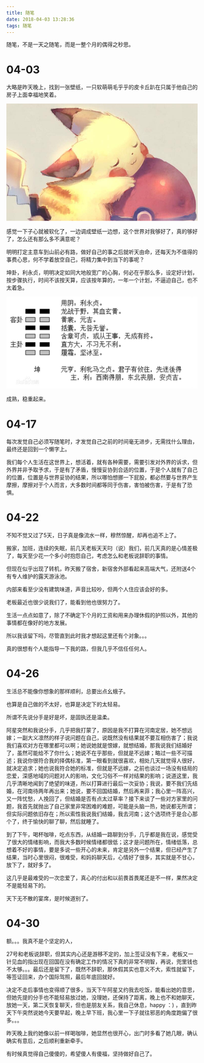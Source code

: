 ```yaml
---
title: 随笔
date: 2018-04-03 13:28:36
tags: 随笔
---
```


随笔，不是一天之随笔，而是一整个月的偶得之秒思。
<!-- more -->

# 04-03

大略是昨天晚上，找到一张壁纸，一只软萌萌毛乎乎的皮卡丘趴在只属于他自己的房子上面幸福地笑着。

![](./2018-04-03-node/smile.jpg)

感觉一下子心就被软化了，一边调成壁纸一边想，这个世界对我够好了，真的够好了，怎么还有那么多不满意呢？

明明打定主意车到山前必有路，做好自己的事之后就听天由命，还每天为不值得的事费心思，何不学着放空自己，将精力集中到当下的事呢？

坤卦，利永贞，明明决定如同大地般宽广的心胸，何必在乎那么多，设定好计划，按步骤执行，时间不该按天算，应该按年算的，一年一个计划，不逼迫自己，也不太着急。

![](./2018-04-03-node/kun.jpg)

成熟，稳重起来。

# 04-17

每次发觉自己必须写随笔时，才发觉自己之前的时间毫无进步，无需找什么理由，最终还是回到一个懒字上。

我们每个人生活在这世界上，想活着，就有各种需要，需要引发对外界的诉求，但外界并非予取予求，于是有了矛盾，慢慢妥协到合适的位置，于是个人就有了自己的位置，位置是与世界妥协的结果，所以哪怕想挪一下屁股，都必然要与世界产生摩擦，摩擦对于个人而言，大多数时间都等同于伤害，害怕被伤害，于是有了恐惧。


# 04-22

不知不觉又过了5天，日子真是像流水一样，穆然惊醒，却再也追不上了。

搬家，加班，连续的失眠，前几天老板天天叼（说）我们，前几天真的是心情差极了，每天至少花一个多小时抱怨自己，考虑怎么和老板说辞职的事情。

但现在似乎出现了转机，昨天搬了宿舍，新宿舍外部看起来高端大气，还附送4个有专人维护的露天游泳池。

内部来看至少没有建筑味道，声音比较吵，但两个人住应该会好的多。

老板最近也很少说我们了，能看到他也很努力了。

生活一点点如意了，除了不确定下个月的工资和用来办理休假的护照以外，其他的事情都在像好的地方发展。

所以我该留下吗，尽管直到此时我才想起这里还有个对象。。。

真的很想有个人能指导一下我的路，但我几乎不信任任何人。

# 04-26

生活总不能像你想象的那样顺利，总要出点幺蛾子。

也算是自己做的不太好，也算是决定下的太轻易。

所谓不先说分手是好是坏，是固执还是温柔。

阿星突然和我说分手，几乎把我打蒙了，原因是我不打算在河南定居，她不想远嫁；一副大义凛然的样子说问题在自己，说既然没有结果就不要互相伤害了；我说我们喜欢对方在哪里都可以啊；她说她就是恨嫁，就想结婚，那我说我们结婚好了，虽然可能给不了你什么；她说不在乎那些，但就是不远嫁；略过一些不可描述；我说你很符合我的择偶标准，第一眼看到就很喜欢，相处几天就觉得人很好，就决定追求；她也说我符合她的标准，但就是不远嫁，之前也谈过一场没有结局的恋爱，深感地域的问题对人的影响，文化习俗不一样对结果的影响；说道这里，我几乎清晰地闻到了绝望的味道，所以打算进行最后一次妥协；我说，要不我们先结婚，在河南待两年再出来；她说，要不回国结婚，然后再来菲；我心里一阵高兴，又一阵忧愁，人挽回了，但结婚是否有点太过草率？接下来谈了一些对方家里的问题，我首先就抛出了自己家里非常困难的难题，可能是头脑一热，她说都无所谓；但实际问题依旧存在；所以索性我说我们结婚，我去河南；这个选项终于是合心那个了，终于愉快的聊了聊，然后就睡了。

到了下午，喝杯咖啡，吃点东西，从结婚一路聊到分手，几乎都是我在说，感觉受了很大的情绪影响，而我大多数时候情绪都很低；这才是问题所在，情绪低落，总想着不好的事情，要是多说一些开心的未来，肯定是另外一个结果，但已经产生了结果，当时心里很闷，很难受，和妈妈聊天后，心情好了很多，其实就是不甘心，放下了，就好多了。

这几乎是最难受的一次恋爱了，真心的付出和以前畏首畏尾还是不一样，果然决定不是能轻易下的。

天下无不散的宴席，是时候道别了。

# 04-30

额。。。我真不是个坚定的人，

27号和老板说辞职，但其实内心还是游移不定的，加上签证没有下来，老板又一针见血的指出现在回国在没有确定工作的情况下真的非常不明智，再说，兜里钱也不太够。。。最后还是留下了，既然不辞职，那休假其实也意义不大，索性就留下，等签证回来，办个国际驾照，最后年底回就好。

决定不走后事情也变得顺了很多，当天下午阿星又约我去吃饭，能看出她的意思，但她先提的分手也不能轻易放过她，没理她，还保持了距离，晚上也不和她聊天，放她一天，第二天恢复聊天，但也是朋友关系，我自己休息，happy ：) ，直到昨天下午突然说她今天要早起，晚上早下班，我心里一下子就往邪恶的角度跑偏了很多。。。

昨天晚上我约她像以前一样喝咖啡，她显然也很开心，出门时多看了她几眼，确认确实有意后，之后顺利重新牵手。

有时候真觉得自己傻傻的，希望傻人有傻福，坚持做好自己了。